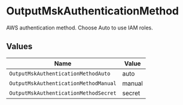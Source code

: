 # OutputMskAuthenticationMethod

AWS authentication method. Choose Auto to use IAM roles.


## Values

| Name                                  | Value                                 |
| ------------------------------------- | ------------------------------------- |
| `OutputMskAuthenticationMethodAuto`   | auto                                  |
| `OutputMskAuthenticationMethodManual` | manual                                |
| `OutputMskAuthenticationMethodSecret` | secret                                |